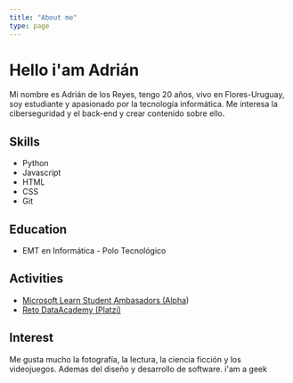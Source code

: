 ```yaml
---
title: "About me"
type: page
---
```



# Hello i'am Adrián

Mi nombre es Adrián de los Reyes, tengo 20 años, vivo en Flores-Uruguay, soy estudiante y apasionado por la tecnología informática. Me interesa la ciberseguridad y el back-end y crear contenido sobre ello.

## Skills
- Python
- Javascript
- HTML
- CSS
- Git

## Education
- EMT en Informática - Polo Tecnológico
## Activities
- [Microsoft Learn Student Ambasadors (Alpha](https://studentambassadors.microsoft.com/certificate/d1e34211-7fb7-4730-900c-3e1c2138a428))
- [Reto DataAcademy (Platzi)](https://platzi.com/p/adriandelosreyes/curso/2681-datacademy/diploma/detalle/)

## Interest

Me gusta mucho la fotografía, la lectura, la ciencia ficción y los videojuegos. Ademas del diseño y desarrollo de software. i'am a geek